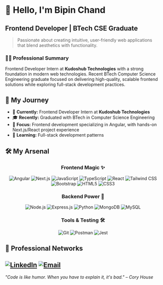 <h1>👋 Hello, I'm <strong>Bipin Chand</strong></h1>

## Frontend Developer | BTech CSE Graduate

> Passionate about creating intuitive, user-friendly web applications that blend aesthetics with functionality.

### 👨‍💼 Professional Summary
Frontend Developer Intern at **Kudoshub Technologies** with a strong foundation in modern web technologies. Recent BTech Computer Science Engineering graduate focused on delivering high-quality, scalable frontend solutions while exploring full-stack development practices.

## 🎯 My Journey
- 🏢 **Currently:** Frontend Developer Intern at **Kudoshub Technologies**
- 🎓 **Recently:** Graduated with BTech in Computer Science Engineering
- 🚀 **Focus:** Frontend development specializing in Angular, with hands-on Next.js/React project experience
- 🌱 **Learning:** Full-stack development patterns

## 🛠️ My Arsenal

<div align="center">

### Frontend Magic ✨
![Angular](https://img.shields.io/badge/Angular-DD0031?style=for-the-badge&logo=angular&logoColor=white)
![Next.js](https://img.shields.io/badge/Next.js-000000?style=for-the-badge&logo=next.js&logoColor=white)
![JavaScript](https://img.shields.io/badge/JavaScript-F7DF1E?style=for-the-badge&logo=javascript&logoColor=black)
![TypeScript](https://img.shields.io/badge/TypeScript-3178C6?style=for-the-badge&logo=typescript&logoColor=white)
![React](https://img.shields.io/badge/React-20232A?style=for-the-badge&logo=react&logoColor=61DAFB)
![Tailwind CSS](https://img.shields.io/badge/Tailwind_CSS-38B2AC?style=for-the-badge&logo=tailwind-css&logoColor=white)
![Bootstrap](https://img.shields.io/badge/Bootstrap-7952B3?style=for-the-badge&logo=bootstrap&logoColor=white)
![HTML5](https://img.shields.io/badge/HTML5-E34F26?style=for-the-badge&logo=html5&logoColor=white)
![CSS3](https://img.shields.io/badge/CSS3-1572B6?style=for-the-badge&logo=css3&logoColor=white)

### Backend Power 💪
![Node.js](https://img.shields.io/badge/Node.js-339933?style=for-the-badge&logo=node.js&logoColor=white)
![Express.js](https://img.shields.io/badge/Express.js-000000?style=for-the-badge&logo=express&logoColor=white)
![Python](https://img.shields.io/badge/Python-3776AB?style=for-the-badge&logo=python&logoColor=white)
![MongoDB](https://img.shields.io/badge/MongoDB-47A248?style=for-the-badge&logo=mongodb&logoColor=white)
![MySQL](https://img.shields.io/badge/MySQL-4479A1?style=for-the-badge&logo=mysql&logoColor=white)

### Tools & Testing 🛠️
![Git](https://img.shields.io/badge/Git-F05032?style=for-the-badge&logo=git&logoColor=white)
![Postman](https://img.shields.io/badge/Postman-FF6C37?style=for-the-badge&logo=postman&logoColor=white)
![Jest](https://img.shields.io/badge/Jest-C21325?style=for-the-badge&logo=jest&logoColor=white)

</div>

## 🔗 Professional Networks
[![LinkedIn](https://img.shields.io/badge/-LinkedIn-0A66C2?style=flat-square&logo=linkedin&logoColor=white)](https://www.linkedin.com/in/bipin-chand87)
[![Email](https://img.shields.io/badge/-Email-EA4335?style=flat-square&logo=gmail&logoColor=white)](mailto:bipinchand616@gmail.com)
---
*"Code is like humor. When you have to explain it, it's bad." – Cory House*
